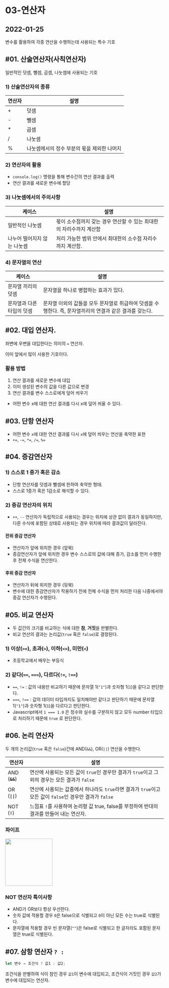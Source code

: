 # 03-연산자

## 2022-01-25

변수를 활용하여 각종 연산을 수행하는데 사용되는 특수 기호

## #01. 산술연산자(사칙연산자)

일반적인 덧셈, 뺄셈, 곱셈, 나눗셈에 사용되는 기호

### 1) 산술연산자의 종류

| 연산자 | 설명                                        |
| ------ | ------------------------------------------- |
| +      | 덧셈                                        |
| -      | 뺄셈                                        |
| *      | 곱셈                                        |
| /      | 나눗셈                                      |
| %      | 나눗셈에서의 정수 부분의 몫을 제외한 나머지 |

### 2) 연산자의 활용

- `console.log()` 명령을 통해 변수간의 연산 결과를 출력
- 연산 결과를 새로운 변수에 할당

### 3) 나눗셈에서의 주의사항

| 케이스                      | 설명                                                                |
| --------------------------- | ------------------------------------------------------------------- |
| 일반적인 나눗셈             | 몫이 소수점까지 갖는 경우 연산할 수 있는 최대한의 자리수까지 계산함 |
| 나누어 떨어지지 않는 나눗셈 | 처리 가능한 범위 안에서 최대한의 소수점 자리수까지 계산함.          |


### 4) 문자열의 연산

| 케이스                    | 설명                                                                                                     |
| ------------------------- | -------------------------------------------------------------------------------------------------------- |
| 문자열 끼리의 덧셈        | 문자열을 하나로 병합하는 효과가 있다.                                                                    |
| 문자열과 다른 타입의 덧셈 | 문자열 이외의 값들을 모두 문자열로 취급하여 덧셈을 수행한다. 즉, 문자열끼리의 연결과 같은 결과를 갖는다. |


## #02. 대입 연산자.

좌변에 우변을 대입한다는 의미의 `=` 연산자.

이미 앞에서 많이 사용한 기호이다.

### 활용 방법
1. 연산 결과를 새로운 변수에 대입
1. 이미 생성된 변수의 값을 다른 값으로 변경
1. 연산 결과를 변수 스스로에게 덮어 씌우기
  - 어떤 변수 x에 대한 연산 결과를 다시 x에 덮어 씌울 수 있다.


## #03. 단항 연산자

- 어떤 변수 `x`에 대한 연산 결과를 다시 `x`에 덮어 씌우는 연산을 축약한 표현
- `+=`, `-=`, `*=`, `/=`, `%=`

## #04. 증감연산자

### 1) 스스로 1 증가 혹은 감소

- 단항 연산자를 덧셈과 뺄셈에 한하여 축약한 형태.
- 스스로 1증가 혹은 1감소로 해석할 수 있다.

### 2) 증감 연산자의 위치

- `++`, `--` 연산자가 독립적으로 사용되는 경우는 위치에 상관 없이 결과가 동일하지만, 다른 수식에 포함된 상태로 사용되는 경우 위치에 따라 결과값이 달라진다.

#### 전위 증감 연산자

- 연산자가 앞에 위치한 경우 (앞북)
- 증감연산자가 앞에 위치한 경우 변수 스스로의 값에 대해 증가, 감소를 먼저 수행한 후 전체 수식을 연산한다.

#### 후위 증감 연산자

- 연산자가 뒤에 위치한 경우 (뒷북)
- 변수에 대한 증감연산자가 작용하기 전에 전체 수식을 먼저 처리한 다음 나중에서야 증감 연산자가 수행된다.


## #05. 비교 연산자

- 두 값간의 크기를 비교하는 식에 대한 **참**, **거짓**을 판별한다.
- 비교 연산의 결과는 논리값(`true` 혹은 `false`)로 결정된다.

### 1) 이상(`>=`), 초과(`>`), 이하(`<=`), 미만(`<`)

- 초등학교에서 배우는 부등식

### 2) 같다(`==`, `===`), 다르다(`!=`, `!==`)

- `==`, `!=` : 값의 내용만 비교하기 때문에 문자열 1(`"1"`)과 숫자형 1(`1`)을 같다고 판단한다.
- `===`, `!==` : 값의 데이터 타입까지도 일치해야만 같다고 판단하기 때문에 문자열 1(`"1"`)과 숫자형 1(`1`)을 다르다고 판단한다.
- Javascript에서 `1 === 1.0` 은 정수와 실수를 구분하지 않고 모두 number 타입으로 처리하기 때문에 `true` 로 판단한다.


## #06. 논리 연산자

두 개의 논리값(`true` 혹은 `false`)간에 AND(`&&`), OR(`||`) 연산을 수행한다.

| 연산자    | 설명                                                                                                             |
| --------- | ---------------------------------------------------------------------------------------------------------------- |
| AND (**`&&`**) | 연산에 사용되는 모든 값이 `true`인 경우만 결과가 `true`이고 그 외의 경우는 모든 결과가 `false`           |
| OR (**`\|\|`**)  | 연산에 사용되는 값중에서 하나라도 `true`라면 결과가 `true`이고 모든 값이 `false`인 경우만 결과가 `false` |
| NOT (**`!`**)  | 느낌표 `!`를 사용하여 논리형 값 true, false를 부정하여 반대의 결과를 만들어 내는 연산자.                         |

### 파이프

<img src="res/pipe.png" width="150" />

### NOT 연산자 특이사항

- AND가 OR보다 항상 우선한다.
- 숫자 값에 적용할 경우 `0`은 false으로 식별되고 `0`이 아닌 모든 수는 true로 식별된다.
- 문자열에 적용할 경우 빈 문자열(`""`)은 false로 식별되고 한 글자라도 포함된 문자열은 true로 식별된다.


## #07. 삼항 연산자 `? :`

```js
let 변수 = 조건식 ? 값1 : 값2;
```

조건식을 판별하여 식이 참인 경우 `값1`이 변수에 대입되고, 조건식이 거짓인 경우 `값2`가 변수에 대입되는 연산자.
